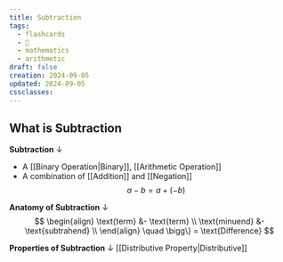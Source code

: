 ```yaml
---
title: Subtraction
tags:
  - flashcards
  - 🌱
  - mathematics
  - arithmetic
draft: false
creation: 2024-09-05
updated: 2024-09-05
cssclasses: 
---
```

## What is Subtraction

**Subtraction**
↓
- A [[Binary Operation|Binary]], [[Arithmetic Operation]]
- A combination of [[Addition]] and [[Negation]]
$$a-b=a+(-b)$$
<!--SR:!2025-01-18,72,292-->

**Anatomy of Subtraction**
↓
$$
\begin{align}
\text{term} &- \text{term}  \\
\text{minuend} &- \text{subtrahend} \\
\end{align}
\quad \bigg\} = \text{Difference}
$$
<!--SR:!2025-08-20,255,330-->

**Properties of Subtraction**
↓
[[Distributive Property|Distributive]]
<!--SR:!2024-12-18,11,252-->

